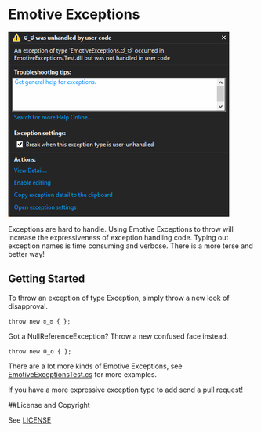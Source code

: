 ﻿Emotive Exceptions
==================

![Example Screenshot. Displays a screenshot of an angry emoticon being thrown as an exception.](https://raw.githubusercontent.com/chrishalebarnes/EmotiveExceptions/master/Example.png?raw=true)

Exceptions are hard to handle. Using Emotive Exceptions to throw will increase the expressiveness of exception handling code. Typing out exception names is time consuming and verbose.  There is a more terse and better way!

## Getting Started
To throw an exception of type Exception, simply throw a new look of disapproval.

    throw new ಠ_ಠ { };

Got a NullReferenceException?  Throw a new confused face instead.

	throw new O_o { };

There are a lot more kinds of Emotive Exceptions, see [EmotiveExceptionsTest.cs](https://github.com/chrishalebarnes/EmotiveExceptions/blob/master/EmotiveExceptions.Test/EmotiveExceptionsTest.cs) for more examples.

If you have a more expressive exception type to add send a pull request!

##License and Copyright

See [LICENSE](https://github.com/chrishalebarnes/EmotiveExceptions/blob/master/LICENSE)

